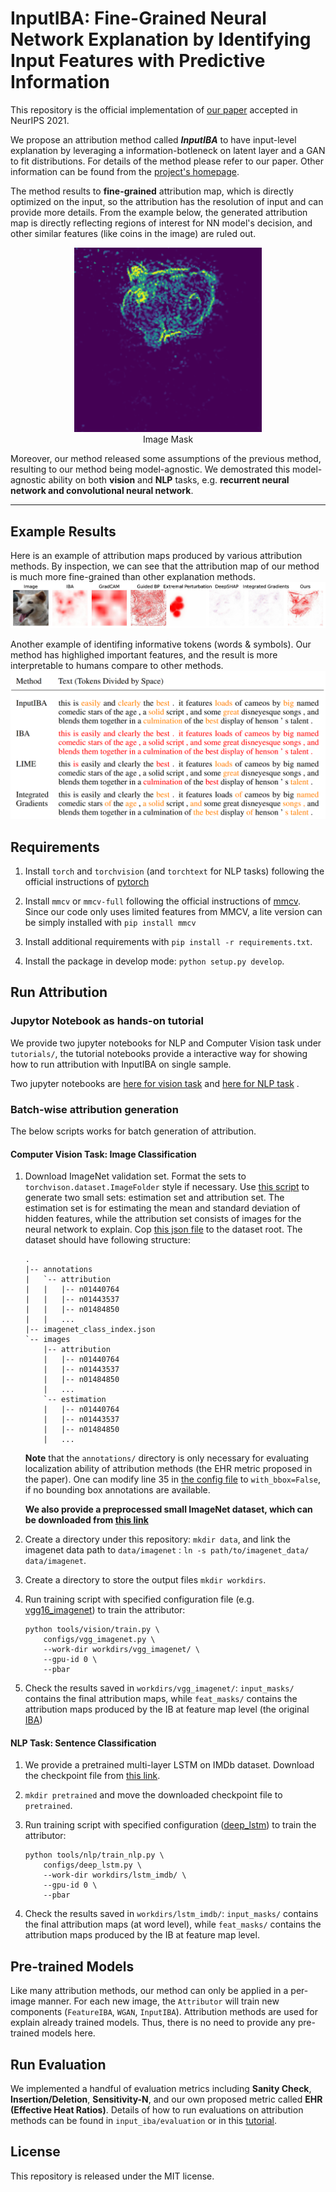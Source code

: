 # InputIBA: Fine-Grained Neural Network Explanation by Identifying Input Features with Predictive Information
This repository is the official implementation of [our paper](https://arxiv.org/abs/2110.01471) accepted in NeurIPS 2021. 

We propose an attribution method called **___InputIBA___** to have input-level explanation by leveraging a information-botleneck on latent layer and a GAN to fit distributions. For details of the method please refer to our paper. Other information can be found from the [project's homepage](https://camp-explain-ai.github.io/InputIBA/).

The method results to **fine-grained** attribution map, which is directly optimized on the input, so the attribution has the resolution of input and can provide more details. From the example below, the generated attribution map is directly reflecting regions of interest for NN model's decision, and other similar features (like coins in the image) are ruled out.

<p align="center"> 
    <img alt="Example GIF" width="300" src="resources/demo.gif"><br>
    Image Mask
</p>

Moreover, our method released some assumptions of the previous method, resulting to our method being model-agnostic. We demostrated this model-agnostic ability on both **vision** and **NLP** tasks, e.g. **recurrent neural network and convolutional neural network**. 


---
## Example Results
Here is an example of attribution maps produced by various attribution 
methods. By inspection, we can see that the attribution map of our method 
is much more fine-grained than other explanation methods. 
![Example Result Vision](resources/example_results.jpg)

Another example of identifing informative tokens (words & symbols). 
Our method has highlighed important features, and the result is more interpretable to humans compare to other methods.
![Example Result NLP](resources/NLP_example.PNG)

## Requirements
1. Install `torch` and `torchvision` (and `torchtext` for NLP tasks) 
   following the official instructions of [pytorch](https://pytorch.org/get-started/locally/)

2. Install `mmcv` or `mmcv-full` following the official instructions of [mmcv](https://github.com/open-mmlab/mmcv).  
Since our code only uses limited features from MMCV, a lite version can be simply installed with `pip install mmcv`

3. Install additional requirements with `pip install -r requirements.txt`.

4. Install the package in develop mode: `python setup.py develop`. 


## Run Attribution
### Jupytor Notebook as hands-on tutorial
We provide two jupyter notebooks for NLP and Computer Vision task under `tutorials/`, the tutorial notebooks provide a interactive way for showing how to run 
attribution with InputIBA on single sample.

Two jupyter notebooks are [here for vision task](tutorials/vision_attribution.ipynb) 
and [here for NLP task](tutorials/nlp_attribution.ipynb) .

### Batch-wise attribution generation
The below scripts works for batch generation of attribution.

#### Computer Vision Task: Image Classification
1. Download ImageNet validation set. Format the sets to 
   `torchvison.dataset.ImageFolder` style if necessary. Use 
   [this script](tools/generate_small_imagenet.py) to generate two small 
   sets: estimation set and attribution set. The estimation set is for 
   estimating the mean and standard deviation of hidden features, while the 
   attribution set consists of images for the neural network to explain. 
   Cop [this json file](resources/imagenet_class_index.json) to the dataset 
   root. The dataset should have following structure:
   ```shell 
   .
   |-- annotations
   |   `-- attribution
   |   |   |-- n01440764
   |   |   |-- n01443537
   |   |   |-- n01484850
   |   |   ...  
   |-- imagenet_class_index.json
   `-- images
       |-- attribution
       |   |-- n01440764
       |   |-- n01443537
       |   |-- n01484850
       |   ...
       `-- estimation 
       |   |-- n01440764
       |   |-- n01443537
       |   |-- n01484850
       |   ...
   ```
   **Note** that the `annotations/` directory is only necessary for evaluating 
   localization ability of attribution methods (the EHR metric proposed in the 
   paper). One can modify line 35 in 
   [the config file](configs/_base_/imagenet.py) to `with_bbox=False`, if 
   no bounding box annotations are available.
   
   **We also provide a preprocessed small ImageNet dataset, which can be 
   downloaded from 
   [this link](https://drive.google.com/file/d/1LBKQ4BR3zepfnQAKCumkABHYjXBanBBL/view?usp=sharing)**
   
2. Create a directory under this repository: `mkdir data`, and link the 
   imagenet data path to `data/imagenet` : 
   `ln -s path/to/imagenet_data/ data/imagenet`.
3. Create a directory to store the output files `mkdir workdirs`.
4. Run training script with specified configuration file (e.g. 
   [vgg16_imagenet](configs/vgg_imagenet.py)) to train the attributor:
   ```shell
   python tools/vision/train.py \
       configs/vgg_imagenet.py \
       --work-dir workdirs/vgg_imagenet/ \
       --gpu-id 0 \
       --pbar 
   ```

5. Check the results saved in `workdirs/vgg_imagenet/`: `input_masks/` 
   contains the final attribution maps, while `feat_masks/` contains the 
   attribution maps produced by the IB at feature map level (the original 
   [IBA](https://arxiv.org/abs/2001.00396))
   
#### NLP Task: Sentence Classification
1. We provide a pretrained multi-layer LSTM on IMDb dataset. Download the 
   checkpoint file from 
   [this link](https://drive.google.com/file/d/15BReuKWEuHe7ZDhxKaNLquScKgAiAiLG/view?usp=sharing).
 
2. `mkdir pretrained` and move the downloaded checkpoint file to `pretrained`.

3. Run training script with specified configuration 
   ([deep_lstm](configs/deep_lstm.py)) to train the attributor:
   ```shell
   python tools/nlp/train_nlp.py \
       configs/deep_lstm.py \
       --work-dir workdirs/lstm_imdb/ \
       --gpu-id 0 \
       --pbar
   ```
4. Check the results saved in `workdirs/lstm_imdb/`: `input_masks/` contains 
   the final attribution maps (at word level), while `feat_masks/` contains 
   the attribution maps produced by the IB at feature map level.


## Pre-trained Models
Like many attribution methods, our method can only be applied in a per-image 
manner. For each new image, the `Attributor` will train new components 
(`FeatureIBA`, `WGAN`, `InputIBA`). Attribution methods are used for explain already trained models.
Thus, there is no need to provide any pre-trained models here.

## Run Evaluation
We implemented a handful of evaluation metrics including **Sanity Check**, **Insertion/Deletion**, **Sensitivity-N**, and our own proposed metric called **EHR (Effective Heat Ratios)**.
Details of how to run evaluations on attribution methods can be found in `input_iba/evaluation` or in this [tutorial](tutorials/evaluation.md).

## License
This repository is released under the MIT license.


